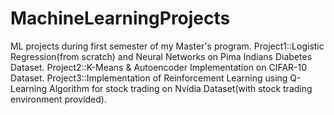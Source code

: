 # MachineLearningProjects
ML projects during first semester of my Master's program.
Project1::Logistic Regression(from scratch) and Neural Networks on Pima Indians Diabetes Dataset.
Project2::K-Means & Autoencoder Implementation on CIFAR-10 Dataset.
Project3::Implementation of Reinforcement Learning using Q-Learning Algorithm for stock trading on Nvidia Dataset(with stock trading environment provided).
